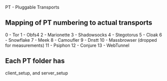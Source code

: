 PT - Pluggable Transports

Mapping of PT numbering to actual transports
--------------------------------------------
0 - Tor
1 - Obfs4
2 - Marionette
3 - Shadowsocks
4 - Stegotorus
5 - Cloak
6 - Snowflake
7 - Meek
8 - Camoufler
9 - Dnstt
10 - Massbrowser (dropped for measurements)
11 - Psiphon
12 - Conjure
13 - WebTunnel

Each PT<x> folder has
---------------------
client_setup, and
server_setup


